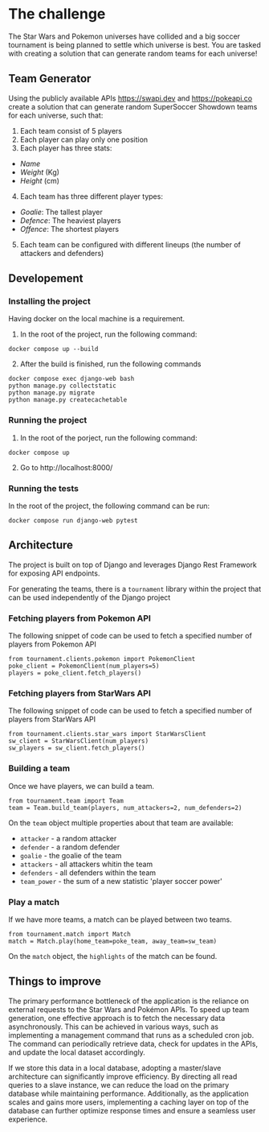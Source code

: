 # The challenge 

The Star Wars and Pokemon universes have collided and a big soccer tournament is being planned to
settle which universe is best.
You are tasked with creating a solution that can generate random teams for each universe!

## Team Generator

Using the publicly available APIs https://swapi.dev and https://pokeapi.co create a solution that can
generate random SuperSoccer Showdown teams for each universe, such that:

1. Each team consist of 5 players
1. Each player can play only one position
1. Each player has three stats:

- _Name_
- _Weight_ (Kg)
- _Height_ (cm)

4. Each team has three different player types:

- _Goalie_: The tallest player
- _Defence_: The heaviest players
- _Offence_: The shortest players

5. Each team can be configured with different lineups (the number of attackers and defenders)

## Developement

### Installing the project

Having docker on the local machine is a requirement.

1. In the root of the project, run the following command:

```
docker compose up --build
```

2. After the build is finished, run the following commands

```
docker compose exec django-web bash
python manage.py collectstatic
python manage.py migrate
python manage.py createcachetable
```

### Running the project

1. In the root of the porject, run the following command:

```
docker compose up
```

2. Go to http://localhost:8000/

### Running the tests

In the root of the project, the following command can be run:

```
docker compose run django-web pytest
```

## Architecture

The project is built on top of Django and leverages Django Rest Framework for exposing API endpoints.

For generating the teams, there is a `tournament` library within the project that can be used independently of the Django project

### Fetching players from Pokemon API

The following snippet of code can be used to fetch a specified number of players from Pokemon API

```
from tournament.clients.pokemon import PokemonClient
poke_client = PokemonClient(num_players=5)
players = poke_client.fetch_players()
```

### Fetching players from StarWars API

The following snippet of code can be used to fetch a specified number of players from StarWars API

```
from tournament.clients.star_wars import StarWarsClient
sw_client = StarWarsClient(num_players)
sw_players = sw_client.fetch_players()

```

### Building a team

Once we have players, we can build a team.

```
from tournament.team import Team
team = Team.build_team(players, num_attackers=2, num_defenders=2)

```

On the `team` object multiple properties about that team are available:

- `attacker` - a random attacker
- `defender` - a random defender
- `goalie` - the goalie of the team
- `attackers` - all attackers whitin the team
- `defenders` - all defenders within the team
- `team_power` - the sum of a new statistic 'player soccer power'

### Play a match

If we have more teams, a match can be played between two teams.

```
from tournament.match import Match
match = Match.play(home_team=poke_team, away_team=sw_team)
```

On the `match` object, the `highlights` of the match can be found.

## Things to improve

The primary performance bottleneck of the application is the reliance on external requests to the Star Wars and Pokémon APIs. To speed up team generation, one effective approach is to fetch the necessary data asynchronously. This can be achieved in various ways, such as implementing a management command that runs as a scheduled cron job. The command can periodically retrieve data, check for updates in the APIs, and update the local dataset accordingly.

If we store this data in a local database, adopting a master/slave architecture can significantly improve efficiency. By directing all read queries to a slave instance, we can reduce the load on the primary database while maintaining performance. Additionally, as the application scales and gains more users, implementing a caching layer on top of the database can further optimize response times and ensure a seamless user experience.
